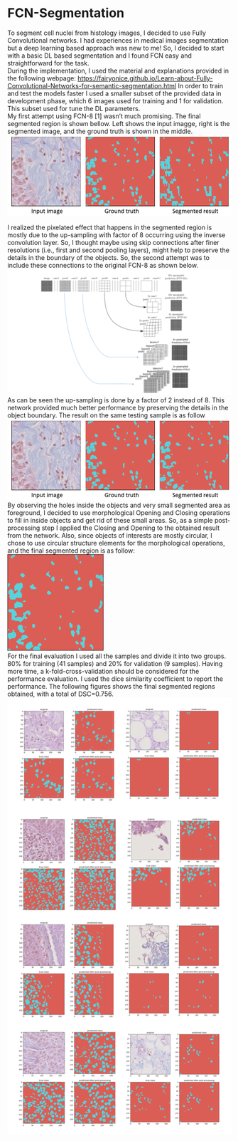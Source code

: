 # FCN-Segmentation
To segment cell nuclei from histology images, I decided to use Fully Convolutional networks. I had experiences in medical images segmentation but a deep learning based approach was new to me! So, I decided to start with a basic DL based segmentation and I found FCN easy and straightforward for the task. <br/>
During the implementation, I used the material and explanations provided in the following webpage:
https://fairyonice.github.io/Learn-about-Fully-Convolutional-Networks-for-semantic-segmentation.html
In order to train and test the models faster I used a smaller subset of the provided data in development phase, which 6 images used for training and 1 for validation. This subset used for tune the DL parameters. <br/>
My first attempt using FCN-8 [1] wasn’t much promising. The final segmented region is shown bellow. Left shows the input imagge, right is the segmented image, and the ground truth is shown in the middle.
![](images/first_attempt.png) 

I realized the pixelated effect that happens in the segmented region is mostly due to the up-sampling with factor of 8 occurring using the inverse convolution layer. So, I thought maybe using skip connections after finer resolutions (i.e., first and second pooling layers), might help to preserve the details in the boundary of the objects. So, the second attempt was to include these connections to the original FCN-8 as shown below.
![](images/Interview_figure.png)
As can be seen the up-sampling is done by a factor of 2 instead of 8. This network provided much better performance by preserving the details in the object boundary. The result on the same testing sample is as follow
![](images/second_attempt.png)
By observing the holes inside the objects and very small segmented area as foreground, I decided to use morphological Opening and Closing operations to fill in inside objects and get rid of these small areas. So, as a simple post-processing step I applied the Closing and Opening to the obtained result from the network. Also, since objects of interests are mostly circular, I chose to use circular structure elements for the morphological operations, and the final segmented region is as follow:<br/>
![](images/post.png)<br/>
For the final evaluation I used all the samples and divide it into two groups. 80% for training (41 samples) and 20% for validation (9 samples). Having more time, a k-fold-cross-validation should be considered for the performance evaluation. I used the dice similarity coefficient to report the performance. The following figures shows the final segmented regions obtained, with a total of DSC=0.756.
![](images/all.png)
